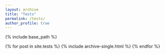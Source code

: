 ```yaml
---
layout: archive
title: "Tests"
permalink: /tests/
author_profile: true
---
```


{% include base_path %}


{% for post in site.tests %}
  {% include archive-single.html %}
{% endfor %}
